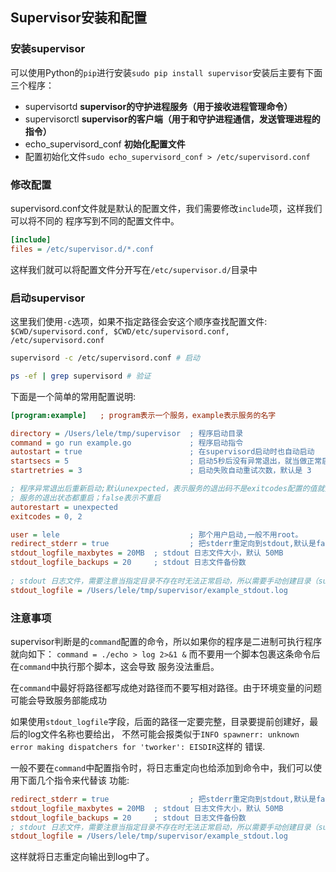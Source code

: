 ## Supervisor安装和配置

### 安装supervisor
可以使用Python的`pip`进行安装`sudo pip install supervisor`安装后主要有下面三个程序：
+ supervisortd **supervisor的守护进程服务（用于接收进程管理命令）**
+ supervisorctl **supervisor的客户端（用于和守护进程通信，发送管理进程的指令）**
+ echo_supervisord_conf **初始化配置文件**
+ 配置初始化文件`sudo echo_supervisord_conf > /etc/supervisord.conf`

### 修改配置
supervisord.conf文件就是默认的配置文件，我们需要修改`include`项，这样我们可以将不同的
程序写到不同的配置文件中。

```ini
[include]
files = /etc/supervisor.d/*.conf
```
这样我们就可以将配置文件分开写在`/etc/supervisor.d/`目录中

### 启动supervisor
这里我们使用`-c`选项，如果不指定路径会安这个顺序查找配置文件: 
`$CWD/supervisord.conf, $CWD/etc/supervisord.conf, /etc/supervisord.conf`

```sh
supervisord -c /etc/supervisord.conf # 启动

ps -ef | grep supervisord # 验证
```

下面是一个简单的常用配置说明:

```ini
[program:example]	; program表示一个服务，example表示服务的名字

directory = /Users/lele/tmp/supervisor  ; 程序启动目录 
command = go run example.go             ; 程序启动指令
autostart = true                        ; 在supervisord启动时也自动启动  
startsecs = 5                           ; 启动5秒后没有异常退出，就当做正常启动 
startretries = 3                        ; 启动失败自动重试次数，默认是 3                               

; 程序异常退出后重新启动;默认unexpected，表示服务的退出码不是exitcodes配置的值就重启；true表示不管
; 服务的退出状态都重启；false表示不重启
autorestart = unexpected                
exitcodes = 0, 2

user = lele                             ; 那个用户启动,一般不用root。 
redirect_stderr = true                  ; 把stderr重定向到stdout,默认是false                           
stdout_logfile_maxbytes = 20MB  ; stdout 日志文件大小，默认 50MB                                       
stdout_logfile_backups = 20     ; stdout 日志文件备份数                                                
 
; stdout 日志文件，需要注意当指定目录不存在时无法正常启动，所以需要手动创建目录（supervisord 会自动创建日志文件）
stdout_logfile = /Users/lele/tmp/supervisor/example_stdout.log 
```

### 注意事项
supervisor判断是的`command`配置的命令，所以如果你的程序是二进制可执行程序就向如下：
`command = ./echo > log 2>&1 &` 而不要用一个脚本包裹这条命令后在`command`中执行那个脚本，这会导致
服务没法重启。

在`command`中最好将路径都写成绝对路径而不要写相对路径。由于环境变量的问题可能会导致服务部能成功

如果使用`stdout_logfile`字段，后面的路径一定要完整，目录要提前创建好，最后的log文件名称也要给出，
不然可能会报类似于`INFO spawnerr: unknown error making dispatchers for 'tworker': EISDIR`这样的
错误.

一般不要在`command`中配置指令时，将日志重定向也给添加到命令中，我们可以使用下面几个指令来代替该
功能:

```ini
redirect_stderr = true                  ; 把stderr重定向到stdout,默认是false                           
stdout_logfile_maxbytes = 20MB  ; stdout 日志文件大小，默认 50MB                                       
stdout_logfile_backups = 20     ; stdout 日志文件备份数                                                
; stdout 日志文件，需要注意当指定目录不存在时无法正常启动，所以需要手动创建目录（supervisord 会自动创建日志文件）
stdout_logfile = /Users/lele/tmp/supervisor/example_stdout.log 
```
这样就将日志重定向输出到log中了。
